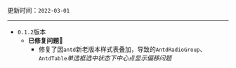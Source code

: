 更新时间：`2022-03-01`

---

- `0.1.2`版本
  - **已修复问题**🔧
    - 修复了因`antd`新老版本样式表叠加，导致的`AntdRadioGroup`、`AntdTable`*单选框选中状态下中心点显示偏移问题*